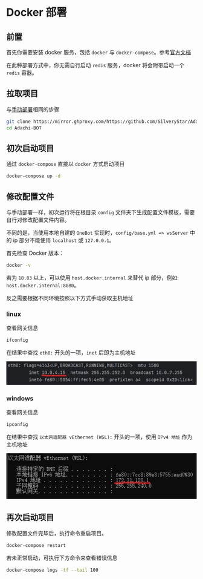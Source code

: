 # Docker 部署

## 前置

首先你需要安装 docker 服务，包括 `docker` 与 `docker-compose`。参考[官方文档](https://www.docker.com/get-started/)

在此种部署方式中，你无需自行启动 `redis` 服务，docker 将会附带启动一个 `redis` 容器。

## 拉取项目

与[手动部署](./manual.md)相同的步骤

```bash
git clone https://mirror.ghproxy.com/https://github.com/SilveryStar/Adachi-BOT.git
cd Adachi-BOT
```

## 初次启动项目

通过 `docker-compose` 直接以 `docker` 方式启动项目

```bash
docker-compose up -d
```

## 修改配置文件

与手动部署一样，初次运行将在根目录 `config` 文件夹下生成配置文件模板，需要自行对修改配置文件内容。

不同的是，当使用本地自建的 `OneBot` 实现时，`config/base.yml => wsServer` 中的 ip 部分不能使用 `localhost` 或 `127.0.0.1`。

首先检查 Docker 版本：

```bash
docker -v
```

若为 `18.03` 以上，可以使用 `host.docker.internal` 来替代 ip 部分，例如: `host.docker.internal:8080`。

反之需要根据不同环境按照以下方式手动获取主机地址

### linux

查看网关信息

```bash
ifconfig
```

在结果中查找 `eth0:` 开头的一项，`inet` 后即为主机地址

![eth0](/install/ifconfig.png)

### windows

查看网关信息

```bash
ipconfig
```

在结果中查找 `以太网适配器 vEthernet (WSL):` 开头的一项，使用 `IPv4 地址` 作为主机地址

![WSL](/install/ipconfig.png)

## 再次启动项目

修改配置文件完毕后，执行命令重启项目。

```bash
docker-compose restart
```

若未正常启动，可执行下方命令来查看错误信息

```bash
docker-compose logs -tf --tail 100
```

